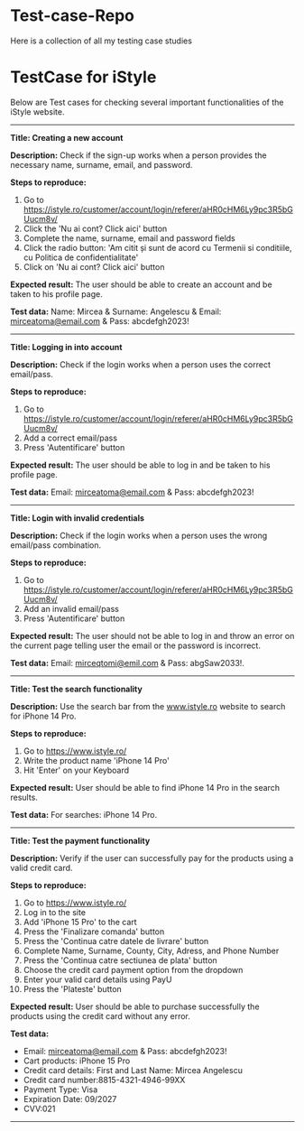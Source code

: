 # Test-case-Repo
Here is a collection of all my testing case studies



# TestCase for iStyle

Below are Test cases for checking several important functionalities of the iStyle website. 


-----------------

**Title: Creating a new account**

**Description:**
Check if the sign-up works when a person provides the necessary name, surname, email, and password.

**Steps to reproduce:**
1. Go to https://istyle.ro/customer/account/login/referer/aHR0cHM6Ly9pc3R5bGUucm8v/
2. Click the 'Nu ai cont? Click aici' button
3. Complete the name, surname, email and password fields
4. Click the radio button: 'Am citit și sunt de acord cu Termenii si conditiile, cu Politica de confidentialitate'
5. Click on 'Nu ai cont? Click aici' button

**Expected result:**
The user should be able to create an account and be taken to his profile page.

**Test data:**
Name: Mircea & Surname: Angelescu & Email: mirceatoma@email.com & Pass: abcdefgh2023!


-----------------

**Title: Logging in into account**

**Description:**
Check if the login works when a person uses the correct email/pass.

**Steps to reproduce:**
1. Go to https://istyle.ro/customer/account/login/referer/aHR0cHM6Ly9pc3R5bGUucm8v/
2. Add a correct email/pass
3. Press 'Autentificare' button

**Expected result:**
The user should be able to log in and be taken to his profile page.

**Test data:**
Email: mirceatoma@email.com & Pass: abcdefgh2023!

-----------------


**Title: Login with invalid credentials**

**Description:**
Check if the login works when a person uses the wrong email/pass combination.

**Steps to reproduce:**
1. Go to https://istyle.ro/customer/account/login/referer/aHR0cHM6Ly9pc3R5bGUucm8v/
2. Add an invalid email/pass
3. Press 'Autentificare' button

**Expected result:**
The user should not be able to log in and throw an error on the current page telling user the email or the password is incorrect. 

**Test data:**
Email: mirceqtomi@emil.com & Pass: abgSaw2033!.


-----------------
**Title: Test the search functionality**

**Description:**
Use the search bar from the www.istyle.ro website to search for iPhone 14 Pro.

**Steps to reproduce:**
1. Go to https://www.istyle.ro/
2. Write the product name 'iPhone 14 Pro'
3. Hit 'Enter' on your Keyboard

**Expected result:**
User should be able to find iPhone 14 Pro in the search results. 

**Test data:**
For searches: iPhone 14 Pro.


-----------------
**Title: Test the payment functionality**

**Description:**
Verify if the user can successfully pay for the products using a valid credit card.

**Steps to reproduce:**
1. Go to https://www.istyle.ro/
2. Log in to the site
3. Add 'iPhone 15 Pro' to the cart
4. Press the 'Finalizare comanda' button
5. Press the 'Continua catre datele de livrare' button
6. Complete Name, Surname, County, City, Adress, and Phone Number
7. Press the 'Continua catre sectiunea de plata' button
8. Choose the credit card payment option from the dropdown
9. Enter your valid card details using PayU
10. Press the 'Plateste' button

**Expected result:**
User should be able to purchase successfully the products using the credit card without any error.

**Test data:**
* Email: mirceatoma@email.com & Pass: abcdefgh2023!
* Cart products: iPhone 15 Pro
* Credit card details: First and Last Name: Mircea Angelescu
* Credit card number:8815-4321-4946-99XX
* Payment Type: Visa
* Expiration Date: 09/2027
* CVV:021

-----------------
